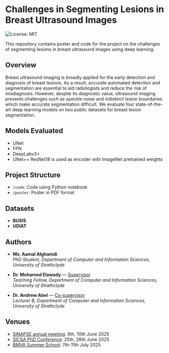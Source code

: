 # Challenges in Segmenting Lesions in Breast Ultrasound Images

![License: MIT](https://img.shields.io/badge/License-MIT-yellow.svg)

This repository contains poster and code for the project on the challenges of segmenting lesions in breast ultrasound images using deep learning.

## Overview

Breast ultrasound imaging is broadly applied for the early detection and diagnosis of breast lesions. As a result, accurate automated detection and segmentation are essential to aid radiologists and reduce the risk of misdiagnosis. However, despite its diagnostic value, ultrasound imaging presents challenges such as speckle noise and indistinct lesion boundaries which make accurate segmentation difficult. We evaluate four state-of-the-art deep learning models on two public datasets for breast lesion segmentation.

## Models Evaluated

- UNet
- FPN
- DeepLabv3+
- UNet++
ResNet18 is used as encoder with ImageNet pretrained weights

## Project Structure

- `/code`: Code using Python notebook
- `/poster`: Poster in PDF format

## Datasets

- **BUSIS**
- **UDIAT**

## Authors

- **Ms. Aamal Alghamdi**  
  *PhD Student, Department of Computer and Information Sciences, University of Strathclyde*
  
- **Dr. Mohamed Elawady** — [Supervisor](https://pureportal.strath.ac.uk/en/persons/mohamed-elawady)  
  *Teaching Fellow, Department of Computer and Information Sciences, University of Strathclyde*

- **Dr. Andrew Abel** — [Co-supervisor](https://pureportal.strath.ac.uk/en/persons/andrew-abel)  
  *Lecturer B, Department of Computer and Information Sciences, University of Strathclyde*

## Venues

- [SINAPSE annual meeting](https://www.sinapse.ac.uk/events/sinapse-asm-2025-aberdeen/): 9th, 10th June 2025
- [SICSA PhD Conference](https://www.sicsa.ac.uk/event/sicsa-phd-conference-2025/): 25th, 26th June 2025
- [BMVA Summer School](https://cvss.bmva.org/): 7th-11th July 2025
